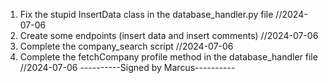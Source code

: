 1. Fix the stupid InsertData class in the database_handler.py file //2024-07-06
2. Create some endpoints (insert data and insert comments) //2024-07-06
3. Complete the company_search script //2024-07-06
4. Complete the fetchCompany profile method in the database_handler file //2024-07-06
----------Signed by Marcus----------